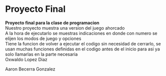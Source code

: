 # Proyecto Final
**Proyecto final para la clase de programacion**  
Nuestro proyecto muestra una version del juego ahorcado  
A la hora de ejecutarlo se muestras indicaciones en donde con numero se elijen los modos de juego y opciones  
Tiene la funcion de volver a ejecutar el codigo sin necesidad de cerrarlo, se usan muchas funciones definidas en el codigo antes de el inicio para asi ya solo llamarlas en la parte necesaria  
Oxwaldo Lopez Diaz  

Aaron Becerra Gonzalez  
 
